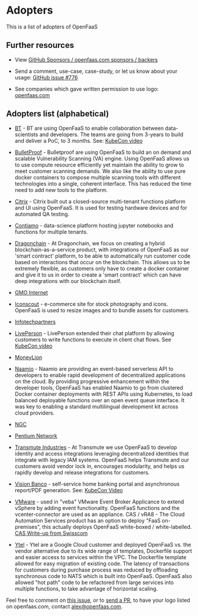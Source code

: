 # Adopters

This is a list of adopters of OpenFaaS

## Further resources

* View [GitHub Sponsors / openfaas.com sponsors / backers](BACKERS.md)

* Send a comment, use-case, case-study, or let us know about your usage: [GitHub issue #776](https://github.com/openfaas/faas/issues/776)

* See companies which gave written permission to use logo: [openfaas.com](https://www.openfaas.com/)

## Adopters list (alphabetical)

* [BT](https://www.bt.com) - BT are using OpenFaaS to enable collaboration between data-scientists and developers. The teams are going from 3-years to build and deliver a PoC, to 3 months. See: [KubeCon video](https://www.youtube.com/watch?v=y77HlN2Fa-w)

* [BulletProof](https://www.bulletproof.co.uk/) - Bulletproof are using OpenFaaS to build an on demand and scalable Vulnerability Scanning (VA) engine. Using OpenFaaS allows us to use compute resource efficiently yet maintain the ability to grow to meet customer scanning demands. We also like the ability to use pure docker containers to compose multiple scanning tools with different technologies into a single, coherent interface. This has reduced the time need to add new tools to the platform.

* [Citrix](https://www.citrix.com/en-gb/) - Citrix built out a closed-source multi-tenant functions platform and UI using OpenFaaS. It is used for testing hardware devices and for automated QA testing.

* [Contiamo](https://www.contiamo.com) - data-science platform hosting jupyter notebooks and functions for multiple tenants.

* [Dragonchain](https://dragonchain.com/) - At Dragonchain, we focus on creating a hybrid blockchain-as-a-service product, with integrations of OpenFaaS as our 'smart contract' platform, to be able to automatically run customer code based on interactions that occur on the blockchain. This allows us to be extremely flexible, as customers only have to create a docker container and give it to us in order to create a 'smart contract' which can have deep integrations with our blockchain itself.

* [GMO Internet](https://www.gmo.jp/en/)

* [Iconscout](https://iconscout.com) - e-commerce site for stock photography and icons. OpenFaaS is used to resize images and to bundle assets for customers.

* [Infotechpartners](www.infotechpartners.be)

* [LivePerson](https://www.liveperson.com/) - LivePerson extended their chat platform by allowing customers to write functions to execute in client chat flows. See [KubeCon video](https://www.youtube.com/watch?v=bt06Z28uzPA)

* [MoneyLion](https://www.moneylion.com/)

* [Naamio](https://naamio.cloud/) - Naamio are providing an event-based serverless API to developers to enable rapid development of decentralized applications on the cloud. By providing progressive enhancement within the developer tools, OpenFaaS has enabled Naamio to go from clustered Docker container deployments with REST APIs using Kubernetes, to load balanced deployable functions over an open event queue interface. It was key to enabling a standard multilingual development kit across cloud providers.

* [NGC](https://www.ngcsoftware.com/)

* [Pentium Network](https://www.pentium.network/)

* [Transmute Industries](https://www.transmute.industries/) - At Transmute we use OpenFaaS to develop identity and access integrations leveraging decentralized identities that integrate with legacy IAM systems. OpenFaaS helps Transmute and our customers avoid vendor lock in, encourages modularity, and helps us rapidly develop and release integrations for customers.

* [Vision Banco](https://www.visionbanco.com) - self-service home banking portal and asynchronous report/PDF generation. See: [KubeCon Video](https://www.youtube.com/watch?v=mPjI34qj5vU&t=1417s)

* [VMware](https://vmware.com) - used in "veba" VMware Event Broker Applicance to extend vSphere by adding event functionality. OpenFaaS functions and the vcenter-connector are used as an appliance. CAS / vRA8 - The Cloud Automation Services product has an option to deploy "FaaS on-premises", this actually deploys OpenFaaS white-boxed / white-labelled. [CAS Write-up from Swisscom](https://ict.swisscom.ch/2019/08/cloud-automation-services-on-prem-faas-provider-for-vsphere/)

* [Ytel](https://www.ytel.com) - Ytel are a Google Cloud customer and deployed OpenFaaS vs. the vendor alternative due to its wide range of templates, Dockerfile support and easier access to services within the VPC. The Dockerfile template allowed for easy migration of existing code. The latency of transactions for customers during purchase process was reduced by offloading synchronous code to NATS which is built into OpenFaaS. OpenFaaS also allowed "hot path" code to be refactored from large services into multiple functions, to take advantage of horizontal scaling.

Feel free to comment on [this issue](https://github.com/openfaas/faas/issues/776), or to [send a PR](https://github.com/openfaas/faas/edit/master/ADOPTERS.md), to have your logo listed on openfaas.com, contact [alex@openfaas.com](mailto:alex@openfaas.com).
